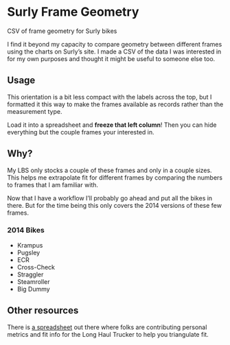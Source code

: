 Surly Frame Geometry
============
CSV of frame geometry for Surly bikes

I find it beyond my capacity to compare geometry between different frames using the charts on Surly’s site. I made a CSV of the data I was interested in for my own purposes and thought it might be useful to someone else too.

## Usage
This orientation is a bit less compact with the labels across the top, but I formatted it this way to make the frames available as records rather than the measurement type.

Load it into a spreadsheet and **freeze that left column**! Then you can hide everything but the couple frames your interested in.

## Why?
My LBS only stocks a couple of these frames and only in a couple sizes. This helps me extrapolate fit for different frames by comparing the numbers to frames that I am familiar with.

Now that I have a workflow I’ll probably go ahead and put all the bikes in there. But for the time being this only covers the 2014 versions of these few frames.

### 2014 Bikes
- Krampus
- Pugsley
- ECR
- Cross-Check
- Straggler
- Steamroller
- Big Dummy

## Other resources
There is [a spreadsheet](https://docs.google.com/a/buildium.com/spreadsheet/ccc?key=0AjcKyUe3m-FlcGRiNXJsTDFuczBYTHhNMzFXcHZrQ3c#gid=0) out there where folks are contributing personal metrics and fit info for the Long Haul Trucker to help you triangulate fit.
